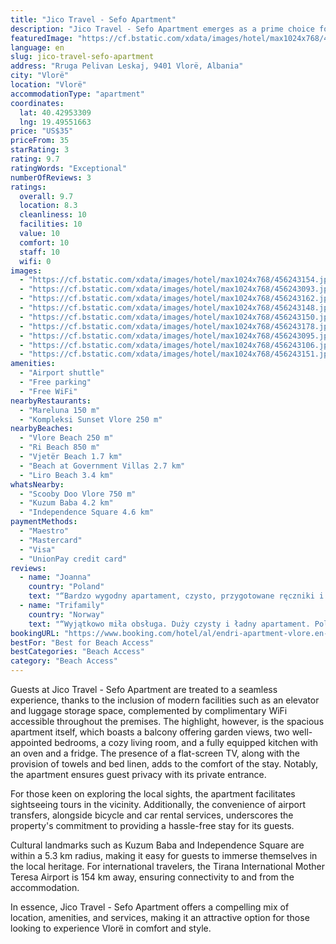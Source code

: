```yaml
---
title: "Jico Travel - Sefo Apartment"
description: "Jico Travel - Sefo Apartment emerges as a prime choice for travelers seeking a blend of comfort, convenience, and a touch of local charm in Vlorë."
featuredImage: "https://cf.bstatic.com/xdata/images/hotel/max1024x768/456243154.jpg?k=6fc02ba857747d57ee66d8ae52ad56eb7020a8374aee05824a50734fe01b8d9e&o=&hp=1"
language: en
slug: jico-travel-sefo-apartment
address: "Rruga Pelivan Leskaj, 9401 Vlorë, Albania"
city: "Vlorë"
location: "Vlorë"
accommodationType: "apartment"
coordinates:
  lat: 40.42953309
  lng: 19.49551663
price: "US$35"
priceFrom: 35
starRating: 3
rating: 9.7
ratingWords: "Exceptional"
numberOfReviews: 3
ratings:
  overall: 9.7
  location: 8.3
  cleanliness: 10
  facilities: 10
  value: 10
  comfort: 10
  staff: 10
  wifi: 0
images:
  - "https://cf.bstatic.com/xdata/images/hotel/max1024x768/456243154.jpg?k=6fc02ba857747d57ee66d8ae52ad56eb7020a8374aee05824a50734fe01b8d9e&o=&hp=1"
  - "https://cf.bstatic.com/xdata/images/hotel/max1024x768/456243093.jpg?k=6830e4cf18d0ceb3b081c2475e90b0836ddbb9c76e05367b615837ded3136d4e&o=&hp=1"
  - "https://cf.bstatic.com/xdata/images/hotel/max1024x768/456243162.jpg?k=8fa785c2e257665d4aa2a4ab612f476c618a8f594d4cc8486f4873fd360ca2b6&o=&hp=1"
  - "https://cf.bstatic.com/xdata/images/hotel/max1024x768/456243148.jpg?k=aa3af8b2960b96bc2083c1ec0f96d8f27190da85b9303e27de13c1e903d9c295&o=&hp=1"
  - "https://cf.bstatic.com/xdata/images/hotel/max1024x768/456243150.jpg?k=1ce3f699dd42b5be84305834489f0770d52e81ebd7b81dcd2b5e12e07d0999c0&o=&hp=1"
  - "https://cf.bstatic.com/xdata/images/hotel/max1024x768/456243178.jpg?k=05ba4b300a99c56d6b280a4e65a4ad11bdd0714944b8ba5cd9817d770ee8c1c9&o=&hp=1"
  - "https://cf.bstatic.com/xdata/images/hotel/max1024x768/456243095.jpg?k=16dcacf44cbdfa4ee145bd056a496ac0f5b4d6d6a4acf24fcde97f95666786b2&o=&hp=1"
  - "https://cf.bstatic.com/xdata/images/hotel/max1024x768/456243106.jpg?k=adef70e92defe09295925a5c98033001ebfe1031e6f31f225a8494feba281619&o=&hp=1"
  - "https://cf.bstatic.com/xdata/images/hotel/max1024x768/456243151.jpg?k=a68a5f5fa167f97edb6d2fdc3b66c7b232ba4477bca44efe88aacbffd8ecd382&o=&hp=1"
amenities:
  - "Airport shuttle"
  - "Free parking"
  - "Free WiFi"
nearbyRestaurants:
  - "Mareluna 150 m"
  - "Kompleksi Sunset Vlore 250 m"
nearbyBeaches:
  - "Vlore Beach 250 m"
  - "Ri Beach 850 m"
  - "Vjetër Beach 1.7 km"
  - "Beach at Government Villas 2.7 km"
  - "Liro Beach 3.4 km"
whatsNearby:
  - "Scooby Doo Vlore 750 m"
  - "Kuzum Baba 4.2 km"
  - "Independence Square 4.6 km"
paymentMethods:
  - "Maestro"
  - "Mastercard"
  - "Visa"
  - "UnionPay credit card"
reviews:
  - name: "Joanna"
    country: "Poland"
    text: "“Bardzo wygodny apartament, czysto, przygotowane ręczniki i mydełka. Świetny kontakt z personelem. Serdecznie polecamy”"
  - name: "Trifamily"
    country: "Norway"
    text: "“Wyjątkowo miła obsługa. Duży czysty i ładny apartament. Polecamy”"
bookingURL: "https://www.booking.com/hotel/al/endri-apartment-vlore.en-gb.html?aid=8035640"
bestFor: "Best for Beach Access"
bestCategories: "Beach Access"
category: "Beach Access"
---
```


Guests at Jico Travel - Sefo Apartment are treated to a seamless experience, thanks to the inclusion of modern facilities such as an elevator and luggage storage space, complemented by complimentary WiFi accessible throughout the premises. The highlight, however, is the spacious apartment itself, which boasts a balcony offering garden views, two well-appointed bedrooms, a cozy living room, and a fully equipped kitchen with an oven and a fridge. The presence of a flat-screen TV, along with the provision of towels and bed linen, adds to the comfort of the stay. Notably, the apartment ensures guest privacy with its private entrance.

For those keen on exploring the local sights, the apartment facilitates sightseeing tours in the vicinity. Additionally, the convenience of airport transfers, alongside bicycle and car rental services, underscores the property's commitment to providing a hassle-free stay for its guests.

Cultural landmarks such as Kuzum Baba and Independence Square are within a 5.3 km radius, making it easy for guests to immerse themselves in the local heritage. For international travelers, the Tirana International Mother Teresa Airport is 154 km away, ensuring connectivity to and from the accommodation.

In essence, Jico Travel - Sefo Apartment offers a compelling mix of location, amenities, and services, making it an attractive option for those looking to experience Vlorë in comfort and style.